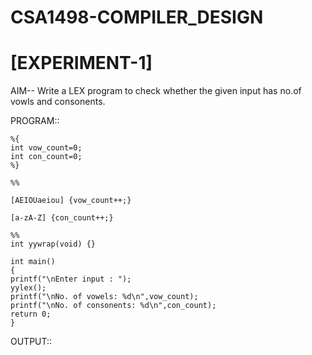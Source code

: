 # CSA1498-COMPILER_DESIGN

# [EXPERIMENT-1]
AIM-- Write a LEX program to check whether the given input has no.of vowls and consonents.

PROGRAM:: 
  
    %{
    int vow_count=0;
    int con_count=0;
    %}

    %%

    [AEIOUaeiou] {vow_count++;}

    [a-zA-Z] {con_count++;}

    %%
    int yywrap(void) {}
 
    int main()
    {
    printf("\nEnter input : ");
    yylex();
    printf("\nNo. of vowels: %d\n",vow_count);
    printf("\nNo. of consonents: %d\n",con_count);
    return 0;
    }

OUTPUT::

